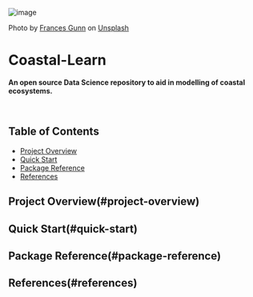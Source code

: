![image](imgs/frances-gunn-9dMzyieG4OI-unsplash.jpg)

Photo by <a href="https://unsplash.com/@francesgunn?utm_source=unsplash&utm_medium=referral&utm_content=creditCopyText">Frances Gunn</a> on <a href="https://unsplash.com/photos/9dMzyieG4OI?utm_source=unsplash&utm_medium=referral&utm_content=creditCopyText">Unsplash</a>
  
# Coastal-Learn

**An open source Data Science repository to aid in modelling of coastal ecosystems.**



<br>

## Table of Contents

- [Project Overview](#project-overview)
- [Quick Start](#quick-start)
- [Package Reference](#package-reference)
- [References](#references)

## Project Overview(#project-overview)

## Quick Start(#quick-start)

## Package Reference(#package-reference)

## References(#references)

